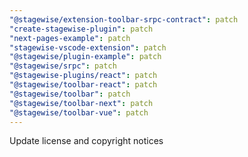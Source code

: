 ```yaml
---
"@stagewise/extension-toolbar-srpc-contract": patch
"create-stagewise-plugin": patch
"next-pages-example": patch
"stagewise-vscode-extension": patch
"@stagewise/plugin-example": patch
"@stagewise/srpc": patch
"@stagewise-plugins/react": patch
"@stagewise/toolbar-react": patch
"@stagewise/toolbar": patch
"@stagewise/toolbar-next": patch
"@stagewise/toolbar-vue": patch
---
```


Update license and copyright notices
